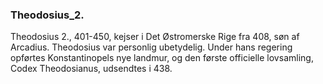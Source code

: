 ### Theodosius_2.


Theodosius 2., 401-450, kejser i Det Østromerske Rige fra 408, søn af Arcadius. Theodosius var personlig ubetydelig. Under hans regering opførtes Konstantinopels nye landmur, og den første officielle lovsamling, Codex Theodosianus, udsendtes i 438.